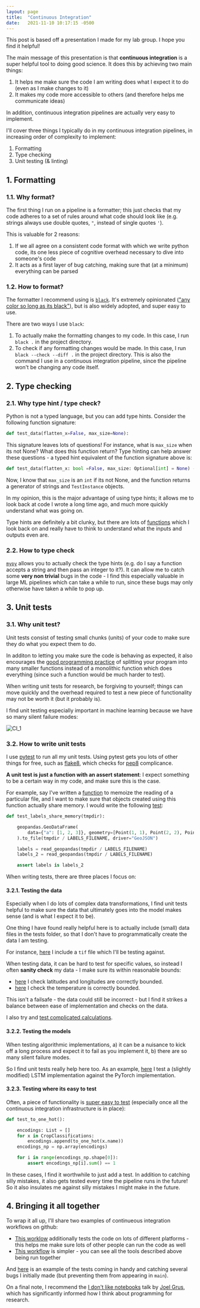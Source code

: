 ```yaml
---
layout: page
title:  "Continuous Integration"
date:   2021-11-10 10:17:15 -0500
---
```


This post is based off a presentation I made for my lab group. I hope you find it helpful!

The main message of this presentation is that **continuous integration** is a super helpful tool to doing good science. It does this by achieving two main things:

1. It helps me make sure the code I am writing does what I expect it to do (even as I make changes to it)
2. It makes my code more accessible to others (and therefore helps me communicate ideas)

In addition, continuous integration pipelines are actually very easy to implement.

I'll cover three things I typically do in my continuous integration pipelines, in increasing order of complexity to implement:
1. Formatting
2. Type checking
3. Unit testing (& linting)

## 1. Formatting

### 1.1. Why format?

The first thing I run on a pipeline is a formatter; this just checks that my code adheres to a set of rules around what code should look like (e.g. strings always use double quotes, `"`, instead of single quotes `'`).

This is valuable for 2 reasons:
1. If we all agree on a consistent code format with which we write python code, its one less piece of cognitive overhead necessary to dive into someone's code
2. It acts as a first layer of bug catching, making sure that (at a minimum) everything can be parsed

### 1.2. How to format?

The formatter I recommend using is [`black`](https://github.com/psf/black). It's extremely opinionated (["any color so long as its black"](http://oplaunch.com/blog/2015/04/30/the-truth-about-any-color-so-long-as-it-is-black/)), but is also widely adopted, and super easy to use.

There are two ways I use `black`:
1. To actually make the formatting changes to my code. In this case, I run `black .` in the project directory.
2. To check if any formatting changes would be made. In this case, I run `black --check --diff .` in the project directory. This is also the command I use in a continuous integration pipeline, since the pipeline won't be changing any code itself.

## 2. Type checking

### 2.1. Why type hint / type check?
Python is not a typed language, but you can add type hints. Consider the following function signature:

```python
def test_data(flatten_x=False, max_size=None):
```

This signature leaves lots of questions! For instance, what is `max_size` when its not None? What does this function return? Type hinting can help answer these questions - a typed hint equivalent of the function signature above is:
```python
def test_data(flatten_x: bool =False, max_size: Optional[int] = None) -> Generator[str, TestInstance]:
```
Now, I know that `max_size` is an `int` if its not None, and the function returns a generator of strings and `TestInstance` objects.

In my opinion, this is the major advantage of using type hints; it allows me to look back at code I wrote a long time ago, and much more quickly understand what was going on.

Type hints are definitely a bit clunky, but there are lots of [functions](https://github.com/gabrieltseng/datascience-projects/blob/cb79fe23b573977f57a41b4b2cba67b6aec10d2f/computer_vision/object_detection/voc/models.py#L203) which I look back on and really have to think to understand what the inputs and outputs even are.

### 2.2. How to type check

[`mypy`](http://mypy-lang.org/) allows you to actually check the type hints (e.g. do I say a function accepts a string and then pass an integer to it?). It can allow me to catch some **very non trivial** bugs in the code - I find this especially valuable in large ML pipelines which can take a while to run, since these bugs may only otherwise have taken a while to pop up.

## 3. Unit tests

### 3.1. Why unit test?

Unit tests consist of testing small chunks (units) of your code to make sure they do what you expect them to do.

In additon to letting you make sure the code is behaving as expected, it also encourages the [good programming practice](https://stackoverflow.com/questions/13256453/what-is-the-advantage-of-breaking-a-code-into-several-small-functions-in-c) of splitting your program into many smaller functions instead of a monolithic function which does everything (since such a function would be much harder to test).

When writing unit tests for research, be forgiving to yourself; things can move quickly and the overhead required to test a new piece of functionality may not be worth it (but it probably is).

I find unit testing especially important in machine learning because we have so many silent failure modes:

![CI_1](../../../assets/img/2021-11-10/ci_1.png "CI_1")

### 3.2. How to write unit tests

I use [pytest](https://docs.pytest.org/en/stable/contents.html) to run all my unit tests. Using pytest gets you lots of other things for free, such as [flake8](https://github.com/tholo/pytest-flake8/), which checks for [pep8](https://pep8.org/) complicance.

**A unit test is just a function with an assert statement**: I expect something to be a certain way in my code, and make sure this is the case.

For example, say I've written a [function](https://github.com/nasaharvest/cropharvest/blob/c75f5e7ddcf9c5c2ef9902ef60fd6841daec7319/cropharvest/utils.py#L145) to memoize the reading of a particular file, and I want to make sure that objects created using this function actually share memory. I would write the following [test](https://github.com/nasaharvest/cropharvest/blob/1bb60e00bd03af136bd24cff6c057a9f74ffcacd/test/cropharvest/test_cropharvest_utils.py#L25):

```python
def test_labels_share_memory(tmpdir):

    geopandas.GeoDataFrame(
        data={"a": [1, 2, 3]}, geometry=[Point(1, 1), Point(2, 2), Point(3, 3)]
    ).to_file(tmpdir / LABELS_FILENAME, driver="GeoJSON")

    labels = read_geopandas(tmpdir / LABELS_FILENAME)
    labels_2 = read_geopandas(tmpdir / LABELS_FILENAME)

    assert labels is labels_2
```

When writing tests, there are three places I focus on:

#### 3.2.1. Testing the data
Especially when I do lots of complex data transformations, I find unit tests helpful to make sure the data that ultimately goes into the model makes sense (and is what I expect it to be).

One thing I have found really helpful here is to actually include (small) data files in the tests folder, so that I don't have to programmatically create the data I am testing.

For instance, [here](https://github.com/nasaharvest/cropharvest/tree/main/test/cropharvest/engineer) I include a `tif` file which I'll be testing against.

When testing data, it can be hard to test for specific values, so instead I often **sanity check** my data - I make sure its within reasonable bounds:
- [here](https://github.com/nasaharvest/cropharvest/blob/1bb60e00bd03af136bd24cff6c057a9f74ffcacd/test/process_labels/test_datasets.py#L39) I check latitudes and longitudes are correctly bounded.
- [here](https://github.com/nasaharvest/cropharvest/blob/1bb60e00bd03af136bd24cff6c057a9f74ffcacd/test/cropharvest/engineer/test_engineer.py#L29) I check the temperature is correctly bounded.

This isn't a failsafe - the data could still be incorrect - but I find it strikes a balance between ease of implementation and checks on the data.

I also try and [test complicated calculations](https://github.com/nasaharvest/cropharvest/blob/1bb60e00bd03af136bd24cff6c057a9f74ffcacd/test/cropharvest/engineer/test_engineer.py#L59).

#### 3.2.2. Testing the models
When testing algorithmic implementations, a) it can be a nuisance to kick off a long process and expect it to fail as you implement it, b) there are so many silent failure modes.

So I find unit tests really help here too. As an example, [here](https://github.com/nasaharvest/crop-maml/blob/54296a6f1431a6d729013b5761a296566f03de1b/tests/maml/test_lstm.py#L8) I test a (slightly modified) LSTM implementation against the PyTorch implementation.

#### 3.2.3. Testing where its easy to test

Often, a piece of functionality is [super easy to test](https://github.com/nasaharvest/cropharvest/blob/1bb60e00bd03af136bd24cff6c057a9f74ffcacd/test/cropharvest/test_crops.py#L7) (especially once all the continuous integration infrastructure is in place):

```python
def test_to_one_hot():

    encodings: List = []
    for x in CropClassifications:
        encodings.append(to_one_hot(x.name))
    encodings_np = np.array(encodings)

    for i in range(encodings_np.shape[0]):
        assert encodings_np[i].sum() == 1
```

In these cases, I find it worthwhile to just add a test. In addition to catching silly mistakes, it also gets tested every time the pipeline runs in the future! So it also insulates me against silly mistakes I might make in the future.

## 4. Bringing it all together
To wrap it all up, I'll share two examples of continueous integration workflows on github:
- [This worklow](https://github.com/nasaharvest/cropharvest/blob/main/.github/workflows/ci.yml) additionally tests the code on lots of different platforms - this helps me make sure lots of other people can run the code as well
- [This workflow](https://github.com/nasaharvest/timl/blob/main/.github/workflows/ci.yml#L24) is simpler - you can see all the tools described above being run together

And [here](https://github.com/nasaharvest/cropharvest/pull/51) is an example of the tests coming in handy and catching several bugs I initially made (but preventing them from appearing in `main`).

On a final note, I recommend the [I don't like notebooks](https://www.youtube.com/watch?v=7jiPeIFXb6U) talk by [Joel Grus](https://joelgrus.com/), which has significantly informed how I think about programming for research.